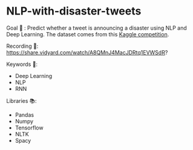 # NLP-with-disaster-tweets

Goal 🎯 : Predict whether a tweet is announcing a disaster using NLP and Deep Learning. The dataset comes from this [Kaggle competition](https://www.kaggle.com/c/nlp-getting-started).

Recording 🎥: https://share.vidyard.com/watch/A8QMnJ4MacJDRtq1EVWSdR?

Keywords 🔑:
- Deep Learning
- NLP
- RNN

Libraries 📚:
- Pandas
- Numpy
- Tensorflow
- NLTK
- Spacy
